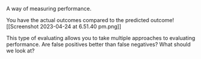 A way of measuring performance.

You have the actual outcomes compared to the predicted outcome![[Screenshot 2023-04-24 at 6.51.40 pm.png]]

This type of evaluating allows you to take multiple approaches to evaluating performance. Are false positives better than false negatives? What should we look at?